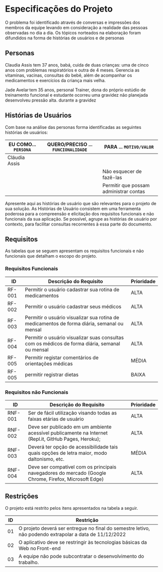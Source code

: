 # Especificações do Projeto

O problema foi identificado através de conversas e impressões dos membros da equipe levando em consideração a realidade das pessoas observadas no dia a dia. Os tópicos norteados na elaboração foram difundidos na forma de histórias de usuários e de personas

## Personas

Claudia Assis tem 37 anos, babá, cuida de duas crianças: uma de cinco anos com problemas respiratórios e outra de 4 meses. Gerencia as vitaminas, vacinas, consultas do bebê, além de acompanhar os medicamentos e exercícios da criança mais velha.

Jade Avelar tem 35 anos, personal Trainer, dona do próprio estúdio de treinamento funcional e estudante ocorreu uma gravidez não planejada desenvolveu pressão alta.  durante a gravidez


## Histórias de Usuários

Com base na análise das personas forma identificadas as seguintes histórias de usuários:

|EU COMO... `PERSONA`| QUERO/PRECISO ... `FUNCIONALIDADE` |PARA ... `MOTIVO/VALOR`                 |
|--------------------|------------------------------------|----------------------------------------|
|Cláudia Assis       |                                    |                                        |
|                    |                                    | Não esquecer de fazê-las               |
|                    |                                    | Permitir que possam administrar contas |


Apresente aqui as histórias de usuário que são relevantes para o projeto de sua solução. As Histórias de Usuário consistem em uma ferramenta poderosa para a compreensão e elicitação dos requisitos funcionais e não funcionais da sua aplicação. Se possível, agrupe as histórias de usuário por contexto, para facilitar consultas recorrentes à essa parte do documento.


## Requisitos

As tabelas que se seguem apresentam os requisitos funcionais e não funcionais que detalham o escopo do projeto.

### Requisitos Funcionais

|ID    | Descrição do Requisito  | Prioridade |
|------|--------------------------------------------------------------------------------------------------|----|
|RF-001| Permitir o usuário cadastrar sua rotina de medicamentos   | ALTA | 
|RF-002| Permitir o usuário cadastrar seus médicos    | ALTA |
|RF-003| Permitir o usuário visualizar sua rotina de medicamentos de forma diária, semanal ou mensal     | ALTA |
|RF-004| Permitir o usuário visualizar suas consultas com os médicos de forma diária, semanal ou mensal  | ALTA |
|RF-005| Permitir registar comentários de orientações médicas | MÉDIA |
|RF-005| permitir registrar dietas | BAIXA |


### Requisitos não Funcionais

|ID     | Descrição do Requisito  |Prioridade |
|-------|---------------------------------------------------------------------------------------------------------|----|
|RNF-001| Ser de fácil utilização visando todas as faixas etárias de usuário  | ALTA | 
|RNF-002| Deve ser publicado em um ambiente acessível publicamente na Internet (Repl.it, GitHub Pages, Heroku); | ALTA |
|RNF-003| Deverá ter opção de acessibilidade tais quais opções de letra maior, modo daltonismo, etc. | MÉDIA |
|RNF-004| Deve ser compatível com os principais navegadores do mercado (Google Chrome, Firefox, Microsoft Edge) | ALTA |


## Restrições

O projeto está restrito pelos itens apresentados na tabela a seguir.

|ID| Restrição                                             |
|--|-------------------------------------------------------|
|01| O projeto deverá ser entregue no final do semestre letivo, não podendo extrapolar a data de 11/12/2022  |
|02| O aplicativo deve se restringir às tecnologias básicas da Web no Front-end |
|03| A equipe não pode subcontratar o desenvolvimento do trabalho. |

